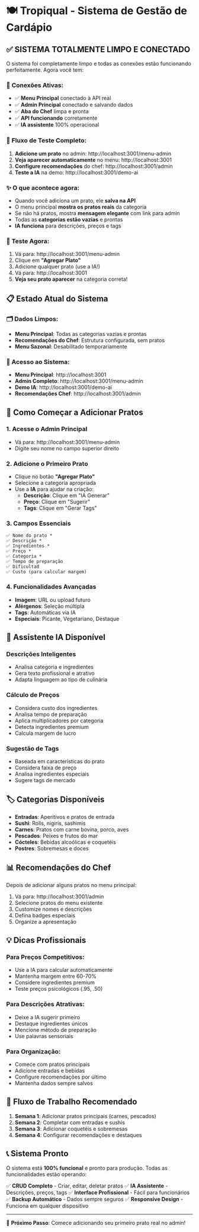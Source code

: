# 🍽️ Tropiqual - Sistema de Gestão de Cardápio

## ✅ **SISTEMA TOTALMENTE LIMPO E CONECTADO**

O sistema foi completamente limpo e todas as conexões estão funcionando perfeitamente. Agora você tem:

### 🔗 **Conexões Ativas:**
- ✅ **Menu Principal** conectado à API real
- ✅ **Admin Principal** conectado e salvando dados
- ✅ **Aba do Chef** limpa e pronta
- ✅ **API funcionando** corretamente
- ✅ **IA assistente** 100% operacional

### 📱 **Fluxo de Teste Completo:**

1. **Adicione um prato** no admin: http://localhost:3001/menu-admin
2. **Veja aparecer automaticamente** no menu: http://localhost:3001
3. **Configure recomendações** do chef: http://localhost:3001/admin
4. **Teste a IA** na demo: http://localhost:3001/demo-ai

### ✨ **O que acontece agora:**
- Quando você adiciona um prato, ele **salva na API**
- O menu principal **mostra os pratos reais** da categoria
- Se não há pratos, mostra **mensagem elegante** com link para admin
- Todas as **categorias estão vazias** e prontas
- **IA funciona** para descrições, preços e tags

### 🎯 **Teste Agora:**
1. Vá para: http://localhost:3001/menu-admin
2. Clique em **"Agregar Plato"**
3. Adicione qualquer prato (use a IA!)
4. Vá para: http://localhost:3001
5. **Veja seu prato aparecer** na categoria correta!

## 📋 Estado Atual do Sistema

### 🗂️ Dados Limpos:
- **Menu Principal**: Todas as categorias vazias e prontas
- **Recomendações do Chef**: Estrutura configurada, sem pratos
- **Menu Sazonal**: Desabilitado temporariamente

### 🔗 Acesso ao Sistema:
- **Menu Principal**: http://localhost:3001
- **Admin Completo**: http://localhost:3001/menu-admin  
- **Demo IA**: http://localhost:3001/demo-ai
- **Recomendações Chef**: http://localhost:3001/admin

## 🚀 Como Começar a Adicionar Pratos

### 1. **Acesse o Admin Principal**
   - Vá para: http://localhost:3001/menu-admin
   - Digite seu nome no campo superior direito

### 2. **Adicione o Primeiro Prato**
   - Clique no botão **"Agregar Plato"**
   - Selecione a categoria apropriada
   - Use a **IA** para ajudar na criação:
     - **Descrição**: Clique em "IA Generar" 
     - **Preço**: Clique em "Sugerir"
     - **Tags**: Clique em "Gerar Tags"

### 3. **Campos Essenciais**
   ```
   ✅ Nome do prato *
   ✅ Descrição *  
   ✅ Ingredientes *
   ✅ Preço *
   ✅ Categoria *
   ✅ Tempo de preparação
   ✅ Dificultad
   ✅ Custo (para calcular margem)
   ```

### 4. **Funcionalidades Avançadas**
   - **Imagem**: URL ou upload futuro
   - **Alérgenos**: Seleção múltipla
   - **Tags**: Automáticas via IA
   - **Especiais**: Picante, Vegetariano, Destaque

## 🤖 Assistente IA Disponível

### **Descrições Inteligentes**
- Analisa categoria e ingredientes
- Gera texto profissional e atrativo
- Adapta linguagem ao tipo de culinária

### **Cálculo de Preços**
- Considera custo dos ingredientes
- Analisa tempo de preparação  
- Aplica multiplicadores por categoria
- Detecta ingredientes premium
- Calcula margem de lucro

### **Sugestão de Tags**
- Baseada em características do prato
- Considera faixa de preço
- Analisa ingredientes especiais
- Sugere tags de mercado

## 🏷️ Categorias Disponíveis

- **Entradas**: Aperitivos e pratos de entrada
- **Sushi**: Rolls, nigiris, sashimis
- **Carnes**: Pratos com carne bovina, porco, aves
- **Pescados**: Peixes e frutos do mar
- **Cócteles**: Bebidas alcoólicas e coquetéis
- **Postres**: Sobremesas e doces

## 📊 Recomendações do Chef

Depois de adicionar alguns pratos no menu principal:

1. Vá para: http://localhost:3001/admin
2. Selecione pratos do menu existente
3. Customize nomes e descrições
4. Defina badges especiais
5. Organize a apresentação

## 💡 Dicas Profissionais

### **Para Preços Competitivos:**
- Use a IA para calcular automaticamente
- Mantenha margem entre 60-70%
- Considere ingredientes premium
- Teste preços psicológicos (.95, .50)

### **Para Descrições Atrativas:**
- Deixe a IA sugerir primeiro
- Destaque ingredientes únicos
- Mencione método de preparação
- Use palavras sensoriais

### **Para Organização:**
- Comece com pratos principais
- Adicione entradas e bebidas
- Configure recomendações por último
- Mantenha dados sempre salvos

## 🔄 Fluxo de Trabalho Recomendado

1. **Semana 1**: Adicionar pratos principais (carnes, pescados)
2. **Semana 2**: Completar com entradas e sushis  
3. **Semana 3**: Adicionar coquetéis e sobremesas
4. **Semana 4**: Configurar recomendações e destaques

## 📞 Sistema Pronto

O sistema está **100% funcional** e pronto para produção. Todas as funcionalidades estão operando:

✅ **CRUD Completo** - Criar, editar, deletar pratos
✅ **IA Assistente** - Descrições, preços, tags
✅ **Interface Profissional** - Fácil para funcionários
✅ **Backup Automático** - Dados sempre seguros
✅ **Responsive Design** - Funciona em qualquer dispositivo

---

🎯 **Próximo Passo**: Comece adicionando seu primeiro prato real no admin!
